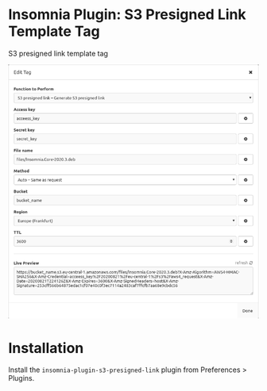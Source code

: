 # Insomnia Plugin: S3 Presigned Link Template Tag
S3 presigned link template tag

![Insomnia Plugin: S3 Presigned Link Template Tag](https://raw.githubusercontent.com/thepeshka/insomnia-plugin-s3-presigned-link/master/assets/screenshot.png)

# Installation
Install the `insomnia-plugin-s3-presigned-link` plugin from Preferences > Plugins.

